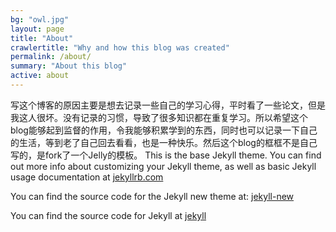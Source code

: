 ```yaml
---
bg: "owl.jpg"
layout: page
title: "About"
crawlertitle: "Why and how this blog was created"
permalink: /about/
summary: "About this blog"
active: about
---
```

写这个博客的原因主要是想去记录一些自己的学习心得，平时看了一些论文，但是我这人很坏。没有记录的习惯，导致了很多知识都在重复学习。所以希望这个blog能够起到监督的作用，令我能够积累学到的东西，同时也可以记录一下自己的生活，等到老了自己回去看看，也是一种快乐。然后这个blog的框框不是自己写的，是fork了一个Jelly的模板。
This is the base Jekyll theme. You can find out more info about customizing your Jekyll theme, as well as basic Jekyll usage documentation at [jekyllrb.com](http://jekyllrb.com/)

You can find the source code for the Jekyll new theme at:
[jekyll-new](https://github.com/jglovier/jekyll-new)

You can find the source code for Jekyll at
[jekyll](https://github.com/jekyll/jekyll)
